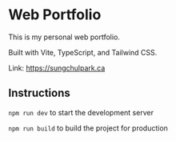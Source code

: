 # Web Portfolio

This is my personal web portfolio.

Built with Vite, TypeScript, and Tailwind CSS.

Link: https://sungchulpark.ca

## Instructions

`npm run dev` to start the development server

`npm run build` to build the project for production
